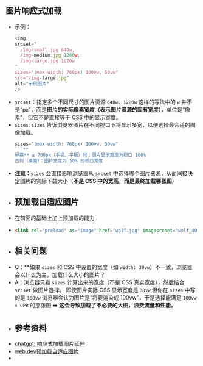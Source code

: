 ## 图片响应式加载
- 示例：
  ```JavaScript
  <img
  srcset="
    /img-small.jpg 640w,
    /img-medium.jpg 1280w,
    /img-large.jpg 1920w
  "
  sizes="(max-width: 768px) 100vw, 50vw"
  src="/img-large.jpg"
  alt="示例图片"
  />
  ```
- `srcset`：指定多个不同尺寸的图片资源
  `640w`、`1280w` 这样的写法中的 `w` 并不是“px”，而是**图片的实际像素宽度（表示图片资源的固有宽度）**，单位是“像素”，但它不是直接等于 CSS 中的显示宽度。
- `sizes`: `sizes` 告诉浏览器图片在不同视口下将显示多宽，以便选择最合适的图像加载。
  ```JavaScript
  sizes="(max-width: 768px) 100vw, 50vw"
  ```**
  屏幕** ≤ 768px（手机、平板）时：图片显示宽度为视口 100%
  否则（桌面）：图片宽度为 50% 的视口宽度
- **注意：**`sizes` 会直接影响浏览器从 `srcset` 中选择哪个图片资源，从而间接决定图片的实际下载大小（**不是 CSS 中的宽高，而是最终加载哪张图**）
- ## 预加载自适应图片
- 在前面的基础上加上预加载的能力
- ```html
  <link rel="preload" as="image" href="wolf.jpg" imagesrcset="wolf_400px.jpg 400w, wolf_800px.jpg 800w, wolf_1600px.jpg 1600w" imagesizes="50vw">
  ```
- ## 相关问题
- Q：**如果 `sizes` 和 CSS 中设置的宽度（如 `width: 30vw`）不一致，浏览器会以什么为主，加载什么大小的图片？
- A：浏览器只看 `sizes` 计算出来的宽度（不是 CSS 真实宽度），然后结合 `srcset` 做图片选择。
  即使图片实际 CSS 显示宽度是 `30vw`
  但你在 `sizes` 中写的是 `100vw`
  浏览器会认为图片是“将要渲染成 100vw”，于是选择能满足 `100vw × DPR` 的那张图
  ➡️ **这会导致加载了不必要的大图，浪费流量和性能。**
- ## 参考资料
- [chatgpt: 响应式加载图片延伸](https://chatgpt.com/share/687a0a8e-a3c4-8012-9e2f-51724b664709)
- [web.dev预加载自适应图片](https://web.dev/articles/preload-responsive-images?hl=zh-cn)
-